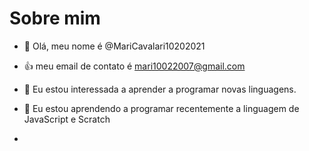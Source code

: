 # Sobre mim
- 👋 Olá, meu nome é @MariCavalari10202021
- :+1: meu email de contato é mari10022007@gmail.com
- 👀 Eu estou interessada a aprender a programar novas linguagens.
- 🌱 Eu estou aprendendo a programar recentemente a linguagem de JavaScript e Scratch

- 
